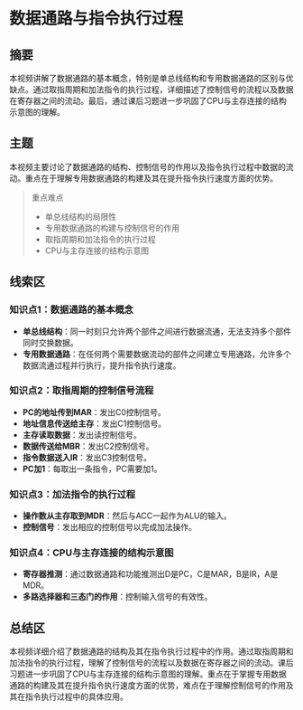 # 数据通路与指令执行过程

## 摘要

本视频讲解了数据通路的基本概念，特别是单总线结构和专用数据通路的区别与优缺点。通过取指周期和加法指令的执行过程，详细描述了控制信号的流程以及数据在寄存器之间的流动。最后，通过课后习题进一步巩固了CPU与主存连接的结构示意图的理解。

## 主题

本视频主要讨论了数据通路的结构、控制信号的作用以及指令执行过程中数据的流动。重点在于理解专用数据通路的构建及其在提升指令执行速度方面的优势。

> 重点难点
>
> - 单总线结构的局限性
> - 专用数据通路的构建与控制信号的作用
> - 取指周期和加法指令的执行过程
> - CPU与主存连接的结构示意图

## 线索区

### 知识点1：数据通路的基本概念
- **单总线结构**：同一时刻只允许两个部件之间进行数据流通，无法支持多个部件同时交换数据。
- **专用数据通路**：在任何两个需要数据流动的部件之间建立专用通路，允许多个数据流通过程并行执行，提升指令执行速度。

### 知识点2：取指周期的控制信号流程
- **PC的地址传到MAR**：发出C0控制信号。
- **地址信息传送给主存**：发出C1控制信号。
- **主存读取数据**：发出读控制信号。
- **数据传送给MBR**：发出C2控制信号。
- **指令数据送入IR**：发出C3控制信号。
- **PC加1**：每取出一条指令，PC需要加1。

### 知识点3：加法指令的执行过程
- **操作数从主存取到MDR**：然后与ACC一起作为ALU的输入。
- **控制信号**：发出相应的控制信号以完成加法操作。

### 知识点4：CPU与主存连接的结构示意图
- **寄存器推测**：通过数据通路和功能推测出D是PC，C是MAR，B是IR，A是MDR。
- **多路选择器和三态门的作用**：控制输入信号的有效性。

## 总结区

本视频详细介绍了数据通路的结构及其在指令执行过程中的作用。通过取指周期和加法指令的执行过程，理解了控制信号的流程以及数据在寄存器之间的流动。课后习题进一步巩固了CPU与主存连接的结构示意图的理解。重点在于掌握专用数据通路的构建及其在提升指令执行速度方面的优势，难点在于理解控制信号的作用及其在指令执行过程中的具体应用。